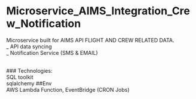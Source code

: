# Microservice_AIMS_Integration_Crew_Notification
Microservice built for AIMS API FLIGHT AND CREW RELATED DATA.</br>
_ API data syncing </br>
_ Notification Service (SMS & EMAIL)

</br>
### Technologies:
</br>
SQL toolkit 
</br>
sqlalchemy
##Env </br>
AWS Lambda Function, EventBridge (CRON Jobs)
